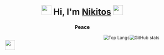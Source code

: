 
<h1 align="center">
<img src="https://i.gifer.com/1Pw9.gif" height="32"/>
Hi, I'm <a href="https://github.com/Nadoedatel/" target="_blank">Nikitos</a> 
<img src="https://64.media.tumblr.com/74cc9b72284961192d126d5254d27bbf/tumblr_mpz1dj3rkJ1rnqolfo1_500.gif" height="32"/></h1>
<h3 align="center">Peace</h3>
<div style="display: flex; justify-content: flex-end; align-items: center;">
  <img src="https://github-readme-stats.vercel.app/api/top-langs/?username=anuraghazra&layout=compact" alt="Top Langs" />
  <img src="https://github-readme-stats.vercel.app/api?username=anuraghazra&show_icons=true&theme=tokyonight" alt="GitHub stats" />
</div>
<img src="https://cs9.pikabu.ru/post_img/2016/11/26/9/1480175950177720134.gif" height="32"/>


<!--
**Nadoedatel/Nadoedatel** is a ✨ _special_ ✨ repository because its `README.md` (this file) appears on your GitHub profile.

Here are some ideas to get you started:

- 🔭 I’m currently working on ...
- 🌱 I’m currently learning ...
- 👯 I’m looking to collaborate on ...
- 🤔 I’m looking for help with ...
- 💬 Ask me about ...
- 📫 How to reach me: ...
- 😄 Pronouns: ...
- ⚡ Fun fact: ...
-->
